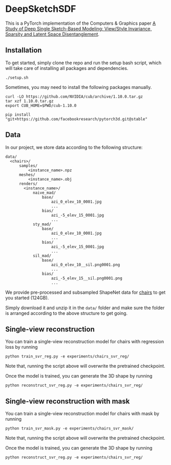 # DeepSketchSDF

This is a PyTorch implementation of the Computers & Graphics paper [A Study of Deep Single Sketch-Based Modeling: View/Style Invariance, Sparsity and Latent Space Disentanglement](https://www.sciencedirect.com/science/article/abs/pii/S0097849322001078).


## Installation

To get started, simply clone the repo and run the setup bash script, which will take care of installing all packages and dependencies.

```
./setup.sh
```

Sometimes, you may need to install the following packages manually.

```
curl -LO https://github.com/NVIDIA/cub/archive/1.10.0.tar.gz
tar xzf 1.10.0.tar.gz
export CUB_HOME=$PWD/cub-1.10.0

pip install "git+https://github.com/facebookresearch/pytorch3d.git@stable"
```


## Data

In our project, we store data according to the following structure:
```
data/
  <chairs>/
      samples/
          <instance_name>.npz
      meshes/
          <instance_name>.obj
      renders/
        <instance_name>/
            naive_mad/
                base/
                    azi_0_elev_10_0001.jpg
                    ...
                bias/
                    azi_-5_elev_15_0001.jpg
                    ...
            sty_mad/
                base/
                    azi_0_elev_10_0001.jpg
                    ...
                bias/
                    azi_-5_elev_15_0001.jpg
                    ...
            sil_mad/
                base/
                    azi_0_elev_10__sil.png0001.png
                    ...
                bias/
                    azi_-5_elev_15__sil.png0001.png
                    ...
```

We provide pre-processed and subsampled ShapeNet data for [chairs](https://drive.google.com/file/d/1_ESc98RNIkXV0lHOw0q8LFtStgcQf5kB/view?usp=sharing) to get you started (124GB).

Simply download it and unzip it in the `data/` folder and make sure the folder is arranged according to the above structure to get going.

## Single-view reconstruction

You can train a single-view reconstruction model for chairs with regression loss by running

```
python train_svr_reg.py -e experiments/chairs_svr_reg/
```

Note that, running the script above will overwrite the pretrained checkpoint.

Once the model is trained, you can generate the 3D shape by running

```
python reconstruct_svr_reg.py -e experiments/chairs_svr_reg/
```

## Single-view reconstruction with mask

You can train a single-view reconstruction model for chairs with mask by running

```
python train_svr_mask.py -e experiments/chairs_svr_mask/
```

Note that, running the script above will overwrite the pretrained checkpoint.


Once the model is trained, you can generate the 3D shape by running

```
python reconstruct_svr_reg.py -e experiments/chairs_svr_reg/
```


